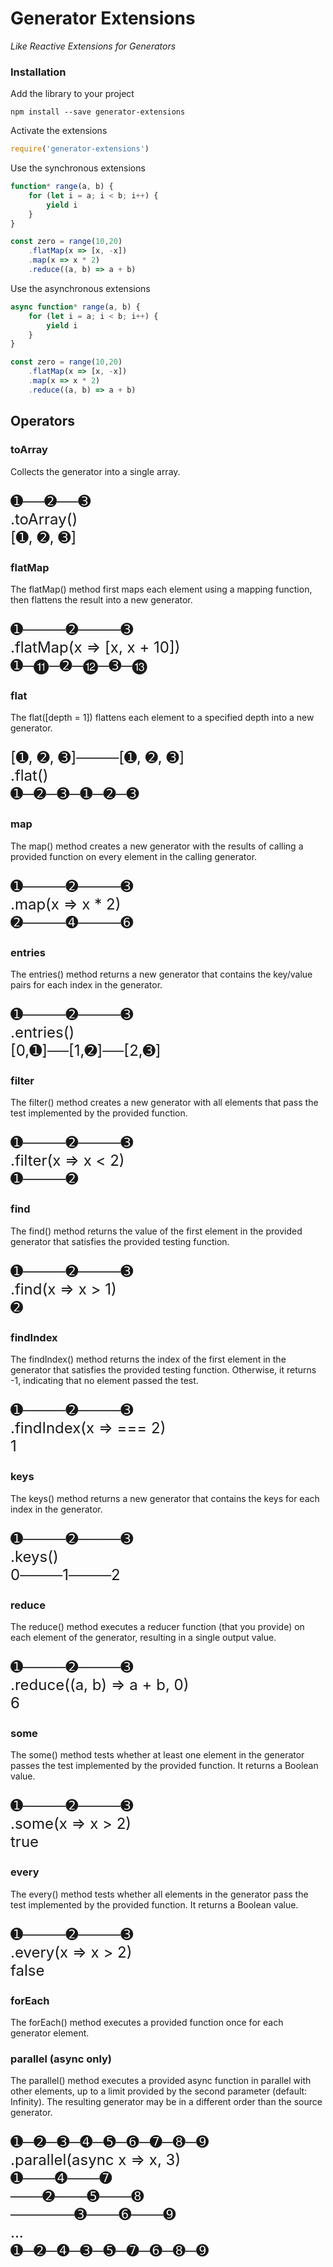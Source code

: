 # Generator Extensions

_Like Reactive Extensions for Generators_

### Installation

Add the library to your project

```
npm install --save generator-extensions
```

Activate the extensions

```javascript
require('generator-extensions')
```

Use the synchronous extensions

```javascript
function* range(a, b) {
    for (let i = a; i < b; i++) {
        yield i
    }
}

const zero = range(10,20)
    .flatMap(x => [x, -x])
    .map(x => x * 2)
    .reduce((a, b) => a + b)
```

Use the asynchronous extensions

```javascript
async function* range(a, b) {
    for (let i = a; i < b; i++) {
        yield i
    }
}

const zero = range(10,20)
    .flatMap(x => [x, -x])
    .map(x => x * 2)
    .reduce((a, b) => a + b)
```

## Operators

### toArray
Collects the generator into a single array.

<p style="font-size: 18pt">
➊──➋──➌<br />
.toArray()<br />
[➊, ➋, ➌]
</p>

### flatMap
The flatMap() method first maps each element using a mapping function, then flattens the result into a new generator.

<p style="font-size: 18pt">
➊────➋────➌<br />
.flatMap(x => [x, x + 10])<br />
➊─⓫─➋─⓬─➌─⓭
</p>

### flat
The flat([depth = 1]) flattens each element to a specified depth into a new generator.

<p style="font-size: 18pt">
[➊, ➋, ➌]────[➊, ➋, ➌]<br />
.flat()<br />
➊─➋─➌─➊─➋─➌
</p>

### map
The map() method creates a new generator with the results of calling a provided function on every element in the calling generator.

<p style="font-size: 18pt">
➊────➋────➌<br />
.map(x => x * 2)<br />
➋────➍────➏
</p>

### entries
The entries() method returns a new generator that contains the key/value pairs for each index in the generator.

<p style="font-size: 18pt">
➊────➋────➌<br />
.entries()<br />
[0,➊]──[1,➋]──[2,➌]
</p>

### filter
The filter() method creates a new generator with all elements that pass the test implemented by the provided function.

<p style="font-size: 18pt">
➊────➋────➌<br />
.filter(x => x < 2)<br />
➊────➋
</p>

### find
The find() method returns the value of the first element in the provided generator that satisfies the provided testing function.

<p style="font-size: 18pt">
➊────➋────➌<br />
.find(x => x > 1)<br />
➋
</p>

### findIndex
The findIndex() method returns the index of the first element in the generator that satisfies the provided testing function. Otherwise, it returns -1, indicating that no element passed the test.
<p style="font-size: 18pt">
➊────➋────➌<br />
.findIndex(x => === 2)<br />
1
</p>

### keys
The keys() method returns a new generator that contains the keys for each index in the generator.
<p style="font-size: 18pt">
➊────➋────➌<br />
.keys()<br />
0────1────2
</p>

### reduce
The reduce() method executes a reducer function (that you provide) on each element of the generator, resulting in a single output value.
<p style="font-size: 18pt">
➊────➋────➌<br />
.reduce((a, b) => a + b, 0)<br />
6
</p>

### some
The some() method tests whether at least one element in the generator passes the test implemented by the provided function. It returns a Boolean value.
<p style="font-size: 18pt">
➊────➋────➌<br />
.some(x => x > 2)<br />
true
</p>

### every
The every() method tests whether all elements in the generator pass the test implemented by the provided function. It returns a Boolean value. 
<p style="font-size: 18pt">
➊────➋────➌<br />
.every(x => x > 2)<br />
false
</p>

### forEach
The forEach() method executes a provided function once for each generator element.

### parallel (async only)
The parallel() method executes a provided async function in parallel with other elements, up to a limit provided by the second parameter (default: Infinity). The resulting generator may be in a different order than the source generator. 

<p style="font-size: 18pt">
➊─➋─➌─➍─➎─➏─➐─➑─➒<br />
.parallel(async x => x, 3)<br />
➊───➍───➐<br />
───➋───➎───➑<br />
──────➌───➏───➒<br />
...<br />
➊─➋─➍─➌─➎─➐─➏─➑─➒<br />
</p>

<!-- 🄌 ➊ ➋ ➌ ➍ ➎ ➏ ➐ ➑ ➒ ➓ ⓫ ⓬ ⓭ ⓮ ⓯ ⓰ ⓱ ⓲ ⓳ ⓴ -->
